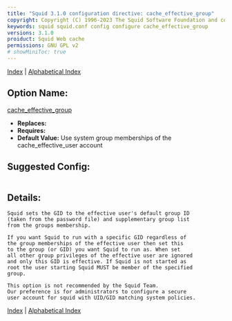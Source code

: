 ```yaml
---
title: "Squid 3.1.0 configuration directive: cache_effective_group"
copyright: Copyright (C) 1996-2023 The Squid Software Foundation and contributors
keywords: squid squid.conf config configure cache_effective_group
versions: 3.1.0
proiduct: Squid Web cache
permissions: GNU GPL v2
# showMiniToc: true
---
```

[Index](index#toc_cache_effective_group) | [Alphabetical Index](index_all#toc_cache_effective_group)

## Option Name:
[cache_effective_group](#cache_effective_group)
 * **Replaces:** 
 * **Requires:** 
 * **Default Value:** Use system group memberships of the cache_effective_user account


## Suggested Config:
```plaintext

```

## Details:

	Squid sets the GID to the effective user's default group ID
	(taken from the password file) and supplementary group list
	from the groups membership.

	If you want Squid to run with a specific GID regardless of
	the group memberships of the effective user then set this
	to the group (or GID) you want Squid to run as. When set
	all other group privileges of the effective user are ignored
	and only this GID is effective. If Squid is not started as
	root the user starting Squid MUST be member of the specified
	group.

	This option is not recommended by the Squid Team.
	Our preference is for administrators to configure a secure
	user account for squid with UID/GID matching system policies.



[Index](index#toc_cache_effective_group) | [Alphabetical Index](index_all#toc_cache_effective_group)

